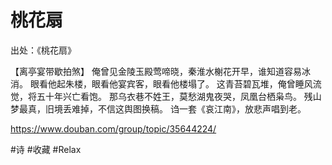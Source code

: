 # 桃花扇
出处：《桃花扇》

【离亭宴带歇拍煞】
俺曾见金陵玉殿莺啼晓，秦淮水榭花开早，谁知道容易冰消。
眼看他起朱楼，眼看他宴宾客，眼看他楼塌了。
这青苔碧瓦堆，俺曾睡风流觉，将五十年兴亡看饱。
那乌衣巷不姓王，莫愁湖鬼夜哭，凤凰台栖枭鸟。
残山梦最真，旧境丢难掉，不信这舆图换稿。
诌一套《哀江南》，放悲声唱到老。

https://www.douban.com/group/topic/35644224/

#诗 #收藏 #Relax
